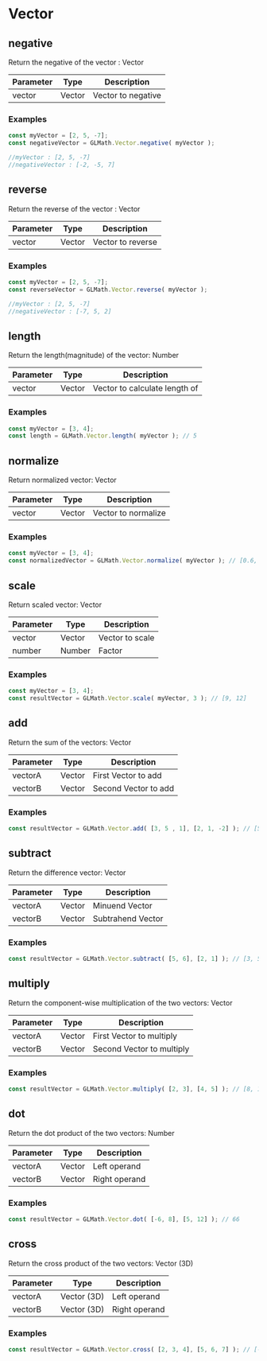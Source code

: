 # Vector

## negative
Return the negative of the vector : Vector

Parameter | Type | Description
--------- | ---- | -----------
vector | Vector | Vector to negative

### Examples

```js
const myVector = [2, 5, -7];
const negativeVector = GLMath.Vector.negative( myVector );

//myVector : [2, 5, -7]
//negativeVector : [-2, -5, 7]
```

## reverse
Return the reverse of the vector : Vector

Parameter | Type | Description
--------- | ---- | -----------
vector | Vector | Vector to reverse

### Examples

```js
const myVector = [2, 5, -7];
const reverseVector = GLMath.Vector.reverse( myVector );

//myVector : [2, 5, -7]
//negativeVector : [-7, 5, 2]
```

## length
Return the length(magnitude) of the vector: Number

Parameter | Type | Description
--------- | ---- | -----------
vector | Vector | Vector to calculate length of

### Examples

```js
const myVector = [3, 4];
const length = GLMath.Vector.length( myVector ); // 5
```

## normalize
Return normalized vector: Vector

Parameter | Type | Description
--------- | ---- | -----------
vector | Vector | Vector to normalize

### Examples

```js
const myVector = [3, 4];
const normalizedVector = GLMath.Vector.normalize( myVector ); // [0.6, 0.8]
```

## scale
Return scaled vector: Vector

Parameter | Type | Description
--------- | ---- | -----------
vector | Vector | Vector to scale
number | Number | Factor

### Examples

```js
const myVector = [3, 4];
const resultVector = GLMath.Vector.scale( myVector, 3 ); // [9, 12]
```

## add
Return the sum of the vectors: Vector

Parameter | Type | Description
--------- | ---- | -----------
vectorA | Vector | First Vector to add
vectorB | Vector | Second Vector to add

### Examples

```js
const resultVector = GLMath.Vector.add( [3, 5 , 1], [2, 1, -2] ); // [5, 6, -1]
```

## subtract
Return the difference vector: Vector

Parameter | Type | Description
--------- | ---- | -----------
vectorA | Vector | Minuend Vector
vectorB | Vector | Subtrahend Vector

### Examples

```js
const resultVector = GLMath.Vector.subtract( [5, 6], [2, 1] ); // [3, 5]
```

## multiply
Return the component-wise multiplication of the two vectors: Vector

Parameter | Type | Description
--------- | ---- | -----------
vectorA | Vector | First Vector to multiply
vectorB | Vector | Second Vector to multiply

### Examples

```js
const resultVector = GLMath.Vector.multiply( [2, 3], [4, 5] ); // [8, 15]
```

## dot
Return the dot product of the two vectors: Number

Parameter | Type | Description
--------- | ---- | -----------
vectorA | Vector | Left operand
vectorB | Vector | Right operand

### Examples

```js
const resultVector = GLMath.Vector.dot( [-6, 8], [5, 12] ); // 66
```

## cross
Return the cross product of the two vectors: Vector (3D)

Parameter | Type | Description
--------- | ---- | -----------
vectorA | Vector (3D) | Left operand
vectorB | Vector (3D)| Right operand

### Examples

```js
const resultVector = GLMath.Vector.cross( [2, 3, 4], [5, 6, 7] ); // [-3, 6, -3]
```